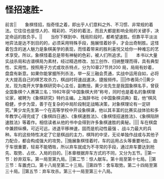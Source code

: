 # 怪招速胜-

前言||　　象棋怪招，指奇怪之着，即出乎人们意料之外、不习惯、非常规的着法。它往往也是惊人的、精彩的、巧妙的着法，而且大都是影响全局的关键手，决定命运的胜负手。||　　当你下棋到中、残局阶段时，都希望速胜。但靠平平淡淡地弈法是达不到目的的，必须采用特殊手段，施展怪着妙手，才会出奇制胜。这怪着包含的迷人魅力是象棋美学的表现，而怪着带来的胜利喜悦又给你一种难忘的艺术享受。所以，象棋怪着总是带有神秘的色彩，被人们所追求。||　　本书以大量实战杀局和古谱棋局为素材，经过精选修改、加工创作、归纳整理而得，具有典型性、实用性。按照用子方式或攻杀特点，分为10章27节共200 局，局局有妙着，盘盘有新意。如果你能掌握所列杀法，举一反三融会贯通，实战中运用自如，必将大大提高自己的棋艺攻杀力，棋战时将速战速决，捷报频传。||||作者简介||黄少龙，现为南开大学象棋研究中心主任，副教授。黄少龙先生是我国象棋名手，曾获全国象棋个人赛第三名；1982年获“中国象棋大师”称号，同时也是着名的象棋理论家，被聘为《象棋研究》特约主编。上海辞书社《中国象棋词典》载，他“棋风稳健，步步为营，善于在复杂的中局阶段制定战略决策，对象棋理论有一定研究。”黄少龙先生第一个在高等学校中开设象棋课，他以其丰富的比赛实战体验和多年教学心得完成了《象棋四日通》、《象棋速胜法》、《象棋怪招速胜法》、《象棋陷阱速胜法》等着作。相信读者从他的书中会得到许多象棋速胜的奥秘。||||  车在棋盘中兼顾纵横，可近可远，进退平移神速，固而是机动性最强 、战斗力最大的兵种。车的这些特性决定了它是棋战的主力，棋阵的中坚，无论单独作战或与其他子力配合，都会构成强大的攻势。||施展象棋怪着时，车的运用占头等重要地位。由于车很重要，轻易不能牺牲，所以弃车就成为不寻常的手段，通过弃车要达到抢先、取势、占优、入局的目的。||本章根据弃车方式的不同，又分为五节。||第一节：妙弃双车。第一局至第九局。||第二节：惊人献车。第十局至第十七局。||第三节：车置虎口。第十八局至第二十三局。||第四节：舍车取势。第二十四局至第三十局。||第五节：弃车攻杀。第三十一局至第三十八局。